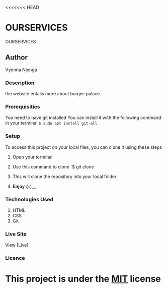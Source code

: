 <<<<<<< HEAD
# OURSERVICES
OURSERVICES 
## Author
Vyonna Njenga
### Description
the website entails more about burger-palace
### Prerequisities
You need to have git installed
You can install it with the following command in your terminal
`$ sudo apt install git-all`
### Setup
To access this project on your local files, you can clone it using these steps
1. Open your terminal
1. Use this command to clone `$ git clone

1. This will clone the repository into your local folder
1. __Enjoy :)__:)__
### Technologies Used
1. HTML
1. CSS
1. Git
### Live Site
View [Live] 
### Licence
This project is under the  [MIT](license) license
=======

